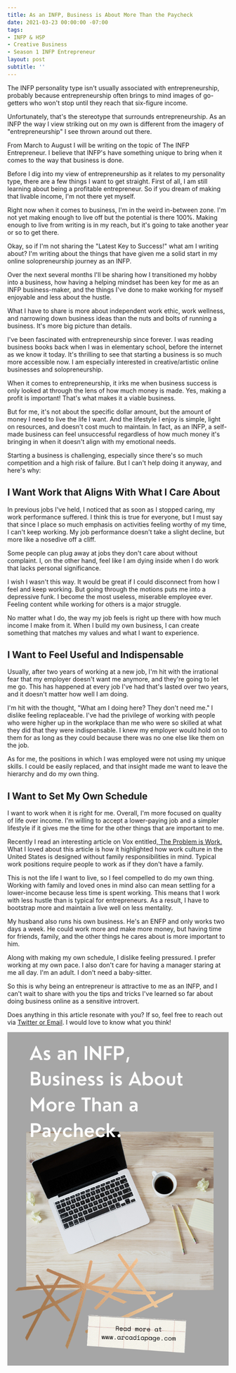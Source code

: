 ```yaml
---
title: As an INFP, Business is About More Than the Paycheck
date: 2021-03-23 00:00:00 -07:00
tags:
- INFP & HSP
- Creative Business
- Season 1 INFP Entrepreneur
layout: post
subtitle: ''
---
```


The INFP personality type isn't usually associated with entrepreneurship, probably because entrepreneurship often brings to mind images of go-getters who won't stop until they reach that six-figure income.

Unfortunately, that's the stereotype that surrounds entrepreneurship. As an INFP the way I view striking out on my own is different from the imagery of "entrepreneurship" I see thrown around out there.

From March to August I will be writing on the topic of The INFP Entrepreneur. I believe that INFP's have something unique to bring when it comes to the way that business is done.

Before I dig into my view of entrepreneurship as it relates to my personality type, there are a few things I want to get straight. First of all, I am still learning about being a profitable entrepreneur. So if you dream of making that livable income, I'm not there yet myself.

Right now when it comes to business, I'm in the weird in-between zone. I'm not yet making enough to live off but the potential is there 100%. Making enough to live from writing is in my reach, but it's going to take another year or so to get there.

Okay, so if I'm not sharing the "Latest Key to Success!" what am I writing about? I'm writing about the things that have given me a solid start in my online solopreneurship journey as an INFP.

Over the next several months I'll be sharing how I transitioned my hobby into a business, how having a helping mindset has been key for me as an INFP business-maker, and the things I've done to make working for myself enjoyable and less about the hustle.

What I have to share is more about independent work ethic, work wellness, and narrowing down business ideas than the nuts and bolts of running a business. It's more big picture than details.

I've been fascinated with entrepreneurship since forever. I was reading business books back when I was in elementary school, before the internet as we know it today. It's thrilling to see that starting a business is so much more accessible now. I am especially interested in creative/artistic online businesses and solopreneurship.

When it comes to entrepreneurship, it irks me when business success is only looked at through the lens of how much money is made. Yes, making a profit is important! That's what makes it a viable business.

But for me, it's not about the specific dollar amount, but the amount of money I need to live the life I want. And the lifestyle I enjoy is simple, light on resources, and doesn't cost much to maintain. In fact, as an INFP,  a self-made business can feel unsuccessful regardless of how much money it's bringing in when it doesn't align with my emotional needs.

Starting a business is challenging, especially since there's so much competition and a high risk of failure. But I can't help doing it anyway, and here's why:

## I Want Work that Aligns With What I Care About

In previous jobs I've held, I noticed that as soon as I stopped caring, my work performance suffered. I think this is true for everyone, but I must say that since I place so much emphasis on activities feeling worthy of my time, I can't keep working. My job performance doesn't take a slight decline, but more like a nosedive off a cliff.

Some people can plug away at jobs they don't care about without complaint. I, on the other hand, feel like I am dying inside when I do work that lacks personal significance.

I wish I wasn't this way. It would be great if I could disconnect from how I feel and keep working. But going through the motions puts me into a depressive funk. I become the most useless, miserable employee ever.  Feeling content while working for others is a major struggle.

No matter what I do, the way my job feels is right up there with how much income I make from it. When I build my own business, I can create something that matches my values and what I want to experience.

## I Want to Feel Useful and Indispensable

Usually, after two years of working at a new job, I'm hit with the irrational fear that my employer doesn't want me anymore, and they're going to let me go. This has happened at every job I've had that's lasted over two years, and it doesn't matter how well I am doing.

I'm hit with the thought, "What am I doing here? They don't need me."  I dislike feeling replaceable. I've had the privilege of working with people who were higher up in the workplace than me who were so skilled at what they did that they were indispensable. I knew my employer would hold on to them for as long as they could because there was no one else like them on the job.

As for me, the positions in which I was employed were not using my unique skills. I could be easily replaced, and that insight made me want to leave the hierarchy and do my own thing.

## I Want to Set My Own Schedule

I want to work when it is right for me. Overall, I'm more focused on quality of life over income. I'm willing to accept a lower-paying job and a simpler lifestyle if it gives me the time for the other things that are important to me.

Recently I read an interesting article on Vox entitled,[ The Problem is Work.](https://www.vox.com/22321909/covid-19-pandemic-school-work-parents-remote) What I loved about this article is how it highlighted how work culture in the United States is designed without family responsibilities in mind. Typical work positions require people to work as if they don't have a family.

This is not the life I want to live, so I feel compelled to do my own thing. Working with family and loved ones in mind also can mean settling for a lower-income because less time is spent working. This means that I work with less hustle than is typical for entrepreneurs. As a result, I have to bootstrap more and maintain a live well on less mentality.

My husband also runs his own business. He's an ENFP and only works two days a week. He could work more and make more money, but having time for friends, family, and the other things he cares about is more important to him.

Along with making my own schedule, I dislike feeling pressured. I prefer working at my own pace. I also don't care for having a manager staring at me all day. I'm an adult. I don't need a baby-sitter.

So this is why being an entrepreneur is attractive to me as an INFP, and I can't wait to share with you the tips and tricks I've learned so far about doing business online as a sensitive introvert.

Does anything in this article resonate with you? If so, feel free to reach out via [Twitter or Email](https://arcadiapage.com/talk/). I would love to know what you think!

![](/uploads/infp-business-is-more-than-a-paycheck.png)